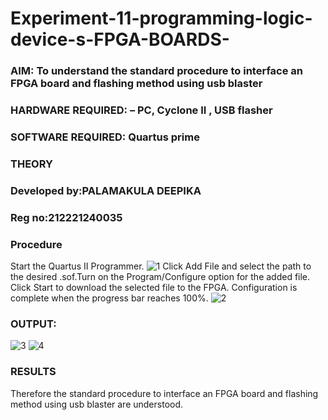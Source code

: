 # Experiment-11-programming-logic-device-s-FPGA-BOARDS-
 ### AIM: To understand the standard procedure to interface an FPGA board and flashing method using usb blaster 
### HARDWARE REQUIRED:  – PC, Cyclone II , USB flasher
### SOFTWARE REQUIRED:   Quartus prime
### THEORY 
### Developed by:PALAMAKULA DEEPIKA
### Reg no:212221240035
### Procedure 
Start the Quartus II Programmer.
![1](https://user-images.githubusercontent.com/94154679/204818877-ba9b8a2e-8239-4348-87f0-a2b53ede7edc.jpg)
Click Add File and select the path to the desired .sof.Turn on the Program/Configure option for the added file.
Click Start to download the selected file to the FPGA. Configuration is complete when the progress bar reaches 100%.
![2](https://user-images.githubusercontent.com/94154679/204818960-8ca0767b-4355-45eb-8044-8e8d7a8060e9.jpg)
### OUTPUT:
![3](https://user-images.githubusercontent.com/94154679/204819071-6ae953c8-8b89-42ab-9254-bad29aa55f2c.jpg)
![4](https://user-images.githubusercontent.com/94154679/204819253-0240c427-226c-41e6-9ebb-8d972d4453f1.jpg)
### RESULTS 
Therefore the standard procedure to interface an FPGA board and flashing method using usb blaster are understood.

